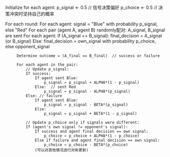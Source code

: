 Initialize for each agent:
    p_signal ← 0.5   // 信号决策偏好
    p_choice ← 0.5   // 决策冲突时坚持自己的概率

For each round:
    For each agent:
         signal = "Blue" with probability p_signal, else "Red"
    For each pair (agent A, agent B) randomly配对:
         A_signal, B_signal are sent
         For each agent:
             If (A_signal == B_signal):
                  final_decision = A_signal (or B_signal)
             Else:
                  final_decision = own_signal with probability p_choice, 
                                   else opponent_signal

         Determine outcome = (A_final == B_final)  // success or failure

         For each agent in the pair:
             // Update p_signal:
             If success:
                 If agent sent Blue:
                     p_signal ← p_signal + ALPHA*(1 - p_signal)
                 Else:  // sent Red
                     p_signal ← p_signal - ALPHA*(p_signal)
             Else: // failure
                 If agent sent Blue:
                     p_signal ← p_signal - BETA*(p_signal)
                 Else:
                     p_signal ← p_signal + BETA*(1 - p_signal)

             // Update p_choice only if signals were different:
             If (agent's own signal != opponent's signal):
                 If success and agent final decision == own signal:
                     p_choice ← p_choice + ALPHA*(1 - p_choice)
                 Else if failure and agent final decision == own signal:
                     p_choice ← p_choice - BETA*(p_choice)
                 (可以对其他情况进行对称更新)
